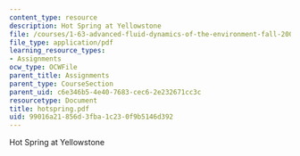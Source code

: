 ```yaml
---
content_type: resource
description: Hot Spring at Yellowstone
file: /courses/1-63-advanced-fluid-dynamics-of-the-environment-fall-2002/99016a21856d3fba1c230f9b5146d392_hotspring.pdf
file_type: application/pdf
learning_resource_types:
- Assignments
ocw_type: OCWFile
parent_title: Assignments
parent_type: CourseSection
parent_uid: c6e346b5-4e40-7683-cec6-2e232671cc3c
resourcetype: Document
title: hotspring.pdf
uid: 99016a21-856d-3fba-1c23-0f9b5146d392
---
```

Hot Spring at Yellowstone

